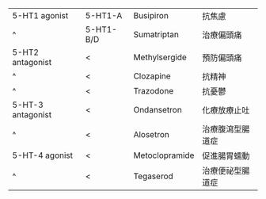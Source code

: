 |                   |           |                |                  |
| ----------------- | --------- | -------------- | ---------------- |
| 5-HT1 agonist     | 5-HT1-A   | Busipiron      | 抗焦慮           |
| ^                 | 5-HT1-B/D | Sumatriptan    | 治療偏頭痛       |
| 5-HT2 antagonist  |   <        | Methylsergide  | 預防偏頭痛       |
| ^                 |    <       | Clozapine      | 抗精神           |
| ^                 |    <       | Trazodone      | 抗憂鬱           |
| 5-HT-3 antagonist |    <       | Ondansetron    | 化療放療止吐     |
| ^                 |    <       | Alosetron      | 治療腹瀉型腸道症 |
| 5-HT-4 agonist    |     <      | Metoclopramide | 促進腸胃蠕動     |
| ^                  |     <      | Tegaserod      | 治療便祕型腸道症 |
